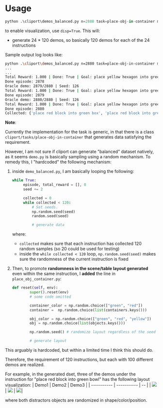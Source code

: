 # Usage
```python
python .\cliport\demos_balanced.py n=2880 task=place-obj-in-container mode=train disp=False save_data=True
```
to enable visualization, use `disp=True`. This will:
- generate 24 * 120 demos, so basically 120 demos for each of the 24 instructions

Sample output log looks like:
```bash
python .\cliport\demos_balanced.py n=2880 task=place-obj-in-container mode=train disp=False save_data=True
...
...
Total Reward: 1.000 | Done: True | Goal: place yellow hexagon into green bowl
Done episode: 2878
Oracle demo: 2879/2880 | Seed: 126
Total Reward: 1.000 | Done: True | Goal: place yellow hexagon into green bowl
Done episode: 2879
Oracle demo: 2880/2880 | Seed: 126
Total Reward: 1.000 | Done: True | Goal: place yellow hexagon into green bowl
Done episode: 2880
Collected: {'place red block into green box', 'place red block into green bowl', 'place green hexagon into green box', 'place yellow block into red bowl', 'place yellow hexagon into red bowl', 'place yellow block into green bowl', 'place green block into red bowl', 'place green hexagon into green bowl', 'place red block into red bowl', 'place green block into green box', 'place red block into red box', 'place green block into green bowl', 'place green block into red box', 'place yellow block into red box', 'place red hexagon into red bowl', 'place red hexagon into green box', 'place green hexagon into red bowl', 'place yellow hexagon into green box', 'place yellow hexagon into green bowl', 'place green hexagon into red box', 'place yellow hexagon into red box', 'place yellow block into green box', 'place red hexagon into red box', 'place red hexagon into green bowl'}
```
**Note**:

Currently the implementation for the task is generic, in that there is a class `cliport/tasks/place-obj-in-container` that generates data satisfying the requirement.

However, I am not sure if cliport can generate "balanced" dataset natively, as it seems `demo.py` is basically sampling using a random mechanism. To remedy this, I "hardcoded" the following mechanism:

1. inside `demo_balanced.py`, I am basically looping the following:
   ```python
   while True:
        episode, total_reward = [], 0
        seed += 2

        collected = 0
        while collected < 120:
            # Set seeds.
            np.random.seed(seed)
            random.seed(seed)

			# generate data
	```
	where:
	- `collected` makes sure that each instruction has collected 120 random samples (so 20 could be used for testing)
	- inside the `while collected < 120` loop, `np.random.seed(seed)` makes sure the randomness of the current instruction is fixed

2. Then, to promote **randomness in the scene/table layout generated** even within the same instruction, I **added** the line in `place_obj_container.py`:
	```python
	def reset(self, env):
			super().reset(env)
			# some code omitted

			container_color = np.random.choice(["green", "red"])
			container =  np.random.choice(list(containers.keys()))

			obj_color = np.random.choice(["green", "red", "yellow"])
			obj = np.random.choice(list(objects.keys()))

			np.random.seed() # randomize layout regardless of the seed

			# generate layout
	```

This arguably is hardcoded, but within a limited time I think this should do.

Therefore, the requirement of 120 instructions, but each with 100 different demos are realized.

For example, in the generated dset, three of the demos under the instruction for "place red block into green bowl" has the following layout visualization:
| Demo1      | Demo2 |  Demo3    |
| ----------- | ----------- | --  |
| ![](media/Snipaste_2022-01-29_20-53-03.png)   | ![](media/Snipaste_2022-01-29_20-52-56.png)        | ![](media/Snipaste_2022-01-29_20-52-21.png)|

where both distractors objects are randomized in shape/color/position.

